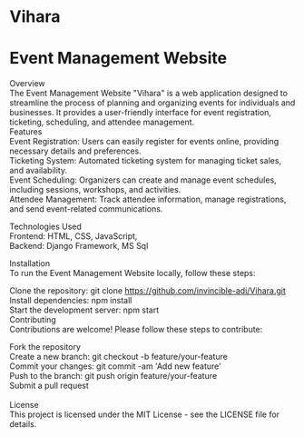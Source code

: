 # Vihara

 # Event Management Website

Overview<br>
The Event Management Website "Vihara" is a web application designed to streamline the process of planning and organizing events for individuals and businesses. It provides a user-friendly interface for event registration, ticketing, scheduling, and attendee management.
<br>
Features <br>
Event Registration: Users can easily register for events online, providing necessary details and preferences.<br>
Ticketing System: Automated ticketing system for managing ticket sales, and availability.<br>
Event Scheduling: Organizers can create and manage event schedules, including sessions, workshops, and activities.<br>
Attendee Management: Track attendee information, manage registrations, and send event-related communications.<br>

Technologies Used<br>
Frontend: HTML, CSS, JavaScript,<br>
Backend: Django Framework, MS Sql<br>

Installation<br>
To run the Event Management Website locally, follow these steps:<br>

Clone the repository: git clone https://github.com/invincible-adi/Vihara.git<br>
Install dependencies: npm install <br>
Start the development server: npm start<br>
Contributing<br>
Contributions are welcome! Please follow these steps to contribute:<br>

Fork the repository<br>
Create a new branch: git checkout -b feature/your-feature<br>
Commit your changes: git commit -am 'Add new feature'<br>
Push to the branch: git push origin feature/your-feature<br>
Submit a pull request<br>
<br>
License<br>
This project is licensed under the MIT License - see the LICENSE file for details.<br>

